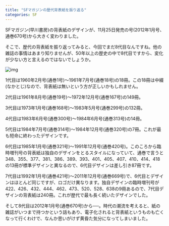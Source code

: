 ```yaml
---
title: "SFマガジンの歴代背表紙を振り返る"
categories: SF
---
```


SFマガジン(早川書房)の背表紙のデザインが、11月25日発売の号(2012年1月号、通巻670号)から大きく変わりました。

そこで、歴代の背表紙を振り返ってみると、今回でまだ8代目なんですね。他の雑誌の事情はあまり知りませんが、50年以上の歴史の中で8代目ですから、変化が少ない方と言えるのではないでしょうか。

![img](img/20111127-001.jpg)

1代目は1960年2月号(通巻1号)～1961年7月号(通巻18号)の18冊。この18冊は中綴(なかとじ)なので、背表紙は無いという方が正しいかもしれません。

2代目は1961年8月号(通巻19号)～1972年12月号(通巻167号)の149冊。

3代目は1973年1月号(通巻168号)～1983年5月号(通巻299号)の132冊。

4代目は1983年6月号(通巻300号)～1984年6月号(通巻313号)の14冊。

5代目は1984年7月号(通巻314号)～1984年12月号(通巻320号)の7冊。これが最も短命に終わったデザインです。

6代目は1985年1月号(通巻321号)～1991年12月号(通巻420号)。このころから臨時増刊号の背表紙は独自のデザインをとるスタイルになっていて、通巻で言うと348、355、377、381、386、389、393、401、405、407、410、414、418の13冊が標準デザインと異なるので、6代目デザインは差し引き87冊です。

7代目は1992年1月号(通巻421号)～2011年12月号(通巻669号)で、6代目とデザインはほとんど同じですが、ロゴだけ異なります。独自デザインの臨時増刊号が422、426、432、444、462、473、520、528、638の9冊あるので、7代目デザインの背表紙は240冊。これが歴代で最も長く続いたデザインでした。

そして8代目は2012年1月号(通巻670号)から──。時代の潮流を考えると、紙の雑誌がいつまで持つかという話もあり、電子化されると背表紙というものも亡くなって行くわけで、なんか思いがけず黄昏た気分になってしまいました。
